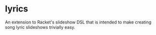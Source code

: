 # lyrics

An extension to Racket's slideshow DSL that is intended to make creating song lyric slideshows trivially easy.
